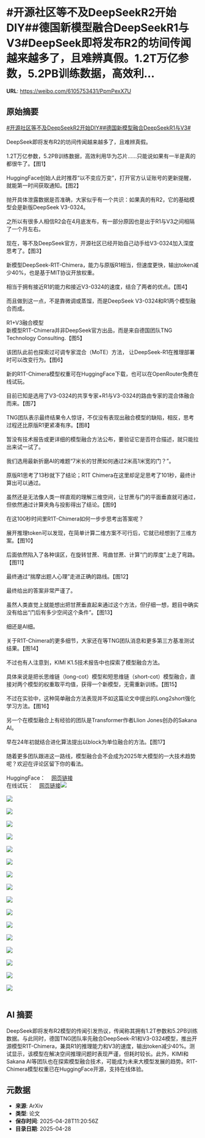 # #开源社区等不及DeepSeekR2开始DIY##德国新模型融合DeepSeekR1与V3#DeepSeek即将发布R2的坊间传闻越来越多了，且难辨真假。1.2T万亿参数，5.2PB训练数据，高效利...

**URL**: https://weibo.com/6105753431/PpmPexX7U

## 原始摘要

<a href="https://m.weibo.cn/search?containerid=231522type%3D1%26t%3D10%26q%3D%23%E5%BC%80%E6%BA%90%E7%A4%BE%E5%8C%BA%E7%AD%89%E4%B8%8D%E5%8F%8ADeepSeekR2%E5%BC%80%E5%A7%8BDIY%23&amp;extparam=%23%E5%BC%80%E6%BA%90%E7%A4%BE%E5%8C%BA%E7%AD%89%E4%B8%8D%E5%8F%8ADeepSeekR2%E5%BC%80%E5%A7%8BDIY%23" data-hide=""><span class="surl-text">#开源社区等不及DeepSeekR2开始DIY#</span></a><a href="https://m.weibo.cn/search?containerid=231522type%3D1%26t%3D10%26q%3D%23%E5%BE%B7%E5%9B%BD%E6%96%B0%E6%A8%A1%E5%9E%8B%E8%9E%8D%E5%90%88DeepSeekR1%E4%B8%8EV3%23&amp;extparam=%23%E5%BE%B7%E5%9B%BD%E6%96%B0%E6%A8%A1%E5%9E%8B%E8%9E%8D%E5%90%88DeepSeekR1%E4%B8%8EV3%23" data-hide=""><span class="surl-text">#德国新模型融合DeepSeekR1与V3#</span></a><br><br>DeepSeek即将发布R2的坊间传闻越来越多了，且难辨真假。<br><br>1.2T万亿参数，5.2PB训练数据，高效利用华为芯片……只能说如果有一半是真的都很牛了。【图1】<br><br>HuggingFace创始人此时推荐“以不变应万变”，打开官方认证账号的更新提醒，就能第一时间获取通知。【图2】<br><br>抛开具体泄露数据是否准确，大家似乎有一个共识：如果真的有R2，它的基础模型会是新版DeepSeek V3-0324。<br><br>之所以有很多人相信R2会在4月底发布，有一部分原因也是出于R1与V3之间相隔了一个月左右。<br><br>现在，等不及DeepSeek官方，开源社区已经开始自己动手给V3-0324加入深度思考了。【图3】<br><br>新模型DeepSeek-R1T-Chimera，能力与原版R1相当，但速度更快，输出token减少40%，也是基于MIT协议开放权重。<br><br>相当于拥有接近R1的能力和接近V3-0324的速度，结合了两者的优点。【图4】<br><br>而且做到这一点，不是靠微调或蒸馏，而是DeepSeek V3-0324和R1两个模型融合而成。<br><br>R1+V3融合模型  <br>新模型R1T-Chimera并非DeepSeek官方出品，而是来自德国团队TNG Technology Consulting.【图5】<br><br>该团队此前也探索过可调专家混合（MoTE）方法， 让DeepSeek-R1在推理部署时可以改变行为。【图6】<br><br>新的R1T-Chimera模型权重可在HuggingFace下载，也可以在OpenRouter免费在线试玩。<br><br>目前已知是选用了V3-0324的共享专家+R1与V3-0324的路由专家的混合体融合而来。【图7】<br><br>TNG团队表示最终结果令人惊讶，不仅没有表现出融合模型的缺陷，相反，思考过程还比原版R1更紧凑有序。【图8】<br><br>暂没有技术报告或更详细的模型融合方法公布，要验证它是否符合描述，就只能拉出来试一试了。<br><br>我们选用最新折磨AI的难题“7米长的甘蔗如何通过2米高1米宽的门？”。<br><br>原版R1思考了13秒就下了结论；R1T Chimera在这里却足足思考了101秒，最终计算出可以通过。<br><br>虽然还是无法像人类一样直观的理解三维空间，让甘蔗与门的平面垂直就可通过，但依然通过计算夹角与投影得出了结论。【图9】<br><br>在这100秒时间里R1T-Chimera如何一步步思考出答案呢？<br><br>展开推理token可以发现，在简单计算二维方案不可行后，它就已经想到了三维方案。【图10】<br><br>后面依然陷入了各种误区，在旋转甘蔗、弯曲甘蔗、计算“门的厚度”上走了弯路。【图11】<br><br>最终通过“揣摩出题人心理”走进正确的路线。【图12】<br><br>最终给出的答案非常严谨了。<br><br>虽然人类直觉上就能想出把甘蔗垂直起来通过这个方法，但仔细一想，题目中确实没有给出“门后有多少空间这个条件”。【图13】<br><br>细还是AI细。<br><br>关于R1T-Chimera的更多细节，大家还在等TNG团队消息和更多第三方基准测试结果。【图14】<br><br>不过也有人注意到，KIMI K1.5技术报告中也探索了模型融合方法。<br><br>具体来说是把长思维链（long-cot）模型和短思维链（short-cot）模型融合，直接对两个模型的权重取平均值，获得一个新模型，无需重新训练。【图15】<br><br>不过在实验中，这种简单融合方法表现并不如这篇论文中提出的Long2short强化学习方法。【图16】<br><br>另一个在模型融合上有经验的团队是Transformer作者Llion Jones创办的Sakana AI。<br><br>早在24年初就结合进化算法提出以block为单位融合的方法。【图17】<br><br>随着更多团队跟进这一路线，模型融合会不会成为2025年大模型的一大技术趋势呢？欢迎在评论区留下你的看法。<br><br>HuggingFace：<a href="https://weibo.cn/sinaurl?u=https%3A%2F%2Fhuggingface.co%2Ftngtech%2FDeepSeek-R1T-Chimera" data-hide=""><span class="url-icon"><img style="width: 1rem;height: 1rem" src="https://h5.sinaimg.cn/upload/2015/09/25/3/timeline_card_small_web_default.png" referrerpolicy="no-referrer"></span><span class="surl-text">网页链接</span></a><br>在线试玩：<a href="https://weibo.cn/sinaurl?u=https%3A%2F%2Fopenrouter.ai%2Ftngtech%2Fdeepseek-r1t-chimera%3Afree" data-hide=""><span class="url-icon"><img style="width: 1rem;height: 1rem" src="https://h5.sinaimg.cn/upload/2015/09/25/3/timeline_card_small_web_default.png" referrerpolicy="no-referrer"></span><span class="surl-text">网页链接</span></a><img style="" src="https://tvax1.sinaimg.cn/large/006Fd7o3gy1i0wn03ff2wj30zk0eb0x5.jpg" referrerpolicy="no-referrer"><br><br><img style="" src="https://tvax2.sinaimg.cn/large/006Fd7o3gy1i0wn03e6vyj30pg0k0wkj.jpg" referrerpolicy="no-referrer"><br><br><img style="" src="https://tvax2.sinaimg.cn/large/006Fd7o3gy1i0wmzwoahzj30zk06hjuj.jpg" referrerpolicy="no-referrer"><br><br><img style="" src="https://tvax1.sinaimg.cn/large/006Fd7o3gy1i0wn00ktr4j30or0k0aec.jpg" referrerpolicy="no-referrer"><br><br><img style="" src="https://tvax2.sinaimg.cn/large/006Fd7o3gy1i0wmzz6d0cj30zk09dwh0.jpg" referrerpolicy="no-referrer"><br><br><img style="" src="https://tvax3.sinaimg.cn/large/006Fd7o3gy1i0wn02qquqj30zk0cuju7.jpg" referrerpolicy="no-referrer"><br><br><img style="" src="https://tvax1.sinaimg.cn/large/006Fd7o3gy1i0wmzzrp0xj30zk07x0vs.jpg" referrerpolicy="no-referrer"><br><br><img style="" src="https://tvax3.sinaimg.cn/large/006Fd7o3gy1i0wmzxfu1ij30zk07ljuv.jpg" referrerpolicy="no-referrer"><br><br><img style="" src="https://tvax4.sinaimg.cn/large/006Fd7o3gy1i0wn01y5orj30k00ljafj.jpg" referrerpolicy="no-referrer"><br><br><img style="" src="https://tvax4.sinaimg.cn/large/006Fd7o3gy1i0wn047u5sj30zk0fk132.jpg" referrerpolicy="no-referrer"><br><br><img style="" src="https://tvax2.sinaimg.cn/large/006Fd7o3gy1i0wn03nly8j30zk0fe7eu.jpg" referrerpolicy="no-referrer"><br><br><img style="" src="https://tvax4.sinaimg.cn/large/006Fd7o3gy1i0wn03alxlj30zk0dyqcm.jpg" referrerpolicy="no-referrer"><br><br><img style="" src="https://tvax1.sinaimg.cn/large/006Fd7o3gy1i0wn04f8grj30xb0k0gt1.jpg" referrerpolicy="no-referrer"><br><br><img style="" src="https://tvax4.sinaimg.cn/large/006Fd7o3gy1i0wmzwzqmuj30zk05fmz5.jpg" referrerpolicy="no-referrer"><br><br><img style="" src="https://tvax2.sinaimg.cn/large/006Fd7o3gy1i0wn01z1haj30zk0bjdha.jpg" referrerpolicy="no-referrer"><br><br><img style="" src="https://tvax2.sinaimg.cn/large/006Fd7o3gy1i0wn03jus7j30zk0epaey.jpg" referrerpolicy="no-referrer"><br><br><img style="" src="https://tvax2.sinaimg.cn/large/006Fd7o3gy1i0wn02n90uj30k00m3n3o.jpg" referrerpolicy="no-referrer"><br><br>

## AI 摘要

DeepSeek即将发布R2模型的传闻引发热议，传闻称其拥有1.2T参数和5.2PB训练数据。与此同时，德国TNG团队率先融合DeepSeek-R1和V3-0324模型，推出开源模型R1T-Chimera，兼具R1的推理能力和V3的速度，输出token减少40%。测试显示，该模型在解决空间推理问题时表现严谨，但耗时较长。此外，KIMI和Sakana AI等团队也在探索模型融合技术，可能成为未来大模型发展的趋势。R1T-Chimera模型权重已在HuggingFace开源，支持在线体验。

## 元数据

- **来源**: ArXiv
- **类型**: 论文
- **保存时间**: 2025-04-28T11:20:56Z
- **目录日期**: 2025-04-28
